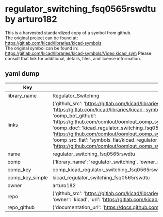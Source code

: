 # regulator_switching_fsq0565rswdtu by arturo182  
This is a harvested standardized copy of a symbol from github.  
The original project can be found at:  
https://gitlab.com/kicad/libraries/kicad-symbols  
The original symbol can be found in:
https://gitlab.com/kicad/libraries/kicad-symbols/Video.kicad_sym
Please consult that link for additional, details, files, and license information.  
## yaml dump  
| Key | Value |  
| --- | --- |  
| library_name | Regulator_Switching |  
| links | {'github_src': 'https://gitlab.com/kicad/libraries/kicad-symbols/Video.kicad_sym', 'github_src_repo': 'https://gitlab.com/kicad/libraries/kicad-symbols', 'oomp_bot': 'kicad_regulator_switching_fsq0565rswdtu/working', 'oomp_bot_github': 'https://github.com/oomlout/oomlout_oomp_symbol_bot/tree/main/kicad_regulator_switching_fsq0565rswdtu/working', 'oomp_doc': 'kicad_regulator_switching_fsq0565rswdtu/working', 'oomp_doc_github': 'https://github.com/oomlout/oomlout_oomp_symbol_doc/tree/main/kicad_regulator_switching_fsq0565rswdtu/working', 'oomp_src_flat': 'symbols_flat/kicad_regulator_switching_fsq0565rswdtu/working', 'oomp_src_flat_github': 'https://github.com/oomlout/oomlout_oomp_symbol_src/tree/main/kicad_regulator_switching_fsq0565rswdtu/working'} |  
| name | regulator_switching_fsq0565rswdtu |  
| oomp | {'library_name': 'regulator_switching', 'owner_name': 'kicad', 'symbol_name': 'regulator_switching_fsq0565rswdtu'} |  
| oomp_key | oomp_kicad_regulator_switching_fsq0565rswdtu |  
| oomp_key_simple | kicad_regulator_switching_fsq0565rswdtu |  
| owner | arturo182 |  
| repo | {'github_src': 'https://gitlab.com/kicad/libraries/kicad-symbols/Video.kicad_sym', 'name': 'libraries/kicad-symbols', 'owner': 'kicad', 'url': 'https://gitlab.com/kicad/libraries/kicad-symbols'} |  
| repo_github | {'documentation_url': 'https://docs.github.com/rest/repos/repos#get-a-repository', 'message': 'Not Found'} |  


